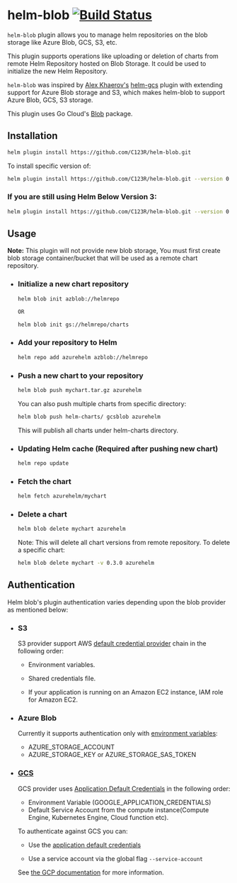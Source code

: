 # helm-blob [![Build Status](https://travis-ci.com/C123R/helm-blob.svg?token=9FxxpxQR16mxxejVyCbA&branch=master)](https://travis-ci.com/C123R/helm-blob)

`helm-blob` plugin allows you to manage helm repositories on the blob storage like Azure Blob, GCS, S3, etc.

This plugin supports operations like uploading or deletion of charts from remote Helm Repository hosted on Blob Storage. It could be used to initialize the new Helm Repository.

`helm-blob` was inspired by [Alex Khaerov's](https://github.com/hayorov) [helm-gcs](https://github.com/hayorov/helm-gcs) plugin with extending support for Azure Blob storage and S3, which makes helm-blob to support Azure Blob, GCS, S3 storage.

This plugin uses Go Cloud's [Blob](https://gocloud.dev/howto/blob/) package.

## Installation

```sh
helm plugin install https://github.com/C123R/helm-blob.git
```

To install specific version of:

```sh
helm plugin install https://github.com/C123R/helm-blob.git --version 0.3.1
```

### If you are still using Helm Below Version 3:

```sh
helm plugin install https://github.com/C123R/helm-blob.git --version 0.1.1
```

## Usage

**Note:** This plugin will not provide new blob storage, You must first create blob storage container/bucket that will be used as a remote chart repository.

- ### Initialize a new chart repository

  ```sh
  helm blob init azblob://helmrepo

  OR

  helm blob init gs://helmrepo/charts
  ```

- ### Add your repository to Helm

  ```sh
  helm repo add azurehelm azblob://helmrepo
  ```

- ### Push a new chart to your repository

  ```sh
  helm blob push mychart.tar.gz azurehelm
  ```

  You can also push multiple charts from specific directory:

  ```sh
  helm blob push helm-charts/ gcsblob azurehelm
  ```

  This will publish all charts under helm-charts directory.

- ### Updating Helm cache (Required after pushing new chart)

  ```sh
  helm repo update
  ```

- ### Fetch the chart

  ```sh
  helm fetch azurehelm/mychart
  ```

- ### Delete a chart

  ```sh
  helm blob delete mychart azurehelm
  ```

  Note: This will delete all chart versions from remote repository. To delete a specific chart:

  ```sh
  helm blob delete mychart -v 0.3.0 azurehelm
  ```

## Authentication

Helm blob's plugin authentication varies depending upon the blob provider as mentioned below:

- ### S3

  S3 provider support AWS [default credential provider](https://docs.aws.amazon.com/sdk-for-go/v1/developer-guide/configuring-sdk.html#specifying-credentials) chain in the following order:

  - Environment variables.

  - Shared credentials file.

  - If your application is running on an Amazon EC2 instance, IAM role for Amazon EC2.

- ### Azure Blob

  Currently it supports authentication only with [environment variables](https://docs.microsoft.com/en-us/azure/storage/common/storage-azure-cli#set-default-azure-storage-account-environment-variables):

  - AZURE_STORAGE_ACCOUNT
  - AZURE_STORAGE_KEY or AZURE_STORAGE_SAS_TOKEN

- ### [GCS](https://cloud.google.com/docs/authentication/production)

  GCS provider uses [Application Default Credentials](https://cloud.google.com/docs/authentication/production) in the following order:

  - Environment Variable (GOOGLE_APPLICATION_CREDENTIALS)
  - Default Service Account from the compute instance(Compute Engine, Kubernetes Engine, Cloud function etc).

  To authenticate against GCS you can:

  - Use the [application default credentials](https://cloud.google.com/sdk/gcloud/reference/auth/application-default/)

  - Use a service account via the global flag `--service-account`

  See [the GCP documentation](https://cloud.google.com/docs/authentication/production#providing_credentials_to_your_application) for more information.
